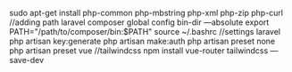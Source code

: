 sudo apt-get install php-common php-mbstring php-xml php-zip php-curl
//adding path laravel
composer global config bin-dir —absolute
export PATH="/path/to/composer/bin:$PATH"
source ~/.bashrc
//settings laravel
php artisan key:generate
php artisan make:auth
php artisan preset none
php artisan preset vue
//tailwindcss
npm install vue-router tailwindcss —save-dev